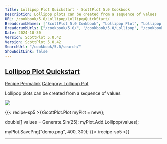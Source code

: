 ```yaml
---
Title: Lollipop Plot Quickstart - ScottPlot 5.0 Cookbook
Description: Lollipop plots can be created from a sequence of values
URL: /cookbook/5.0/Lollipop/LollipopQuickStart/
BreadcrumbNames: ["ScottPlot 5.0 Cookbook", "Lollipop Plot", "Lollipop Plot Quickstart"]
BreadcrumbUrls: ["/cookbook/5.0/", "/cookbook/5.0/Lollipop", "/cookbook/5.0/Lollipop/LollipopQuickStart"]
Date: 2024-10-30
Version: ScottPlot 5.0.42
Version: ScottPlot 5.0.42
SearchUrl: "/cookbook/5.0/search/"
ShowEditLink: false
---
```



<h2 style='border-bottom: 0;'><a href='/cookbook/5.0/Lollipop/LollipopQuickStart'>Lollipop Plot Quickstart</a></h2>

<div class="d-flex mb-2">
<a class="btn btn-sm btn-primary me-1" href="/cookbook/5.0/Lollipop/LollipopQuickStart">Recipe Permalink</a>
<a class="btn btn-sm btn-success me-1" href="/cookbook/5.0/Lollipop">Category: Lollipop Plot</a>
</div>

Lollipop plots can be created from a sequence of values

[![](/cookbook/5.0/images/LollipopQuickStart.png?241029205813)](/cookbook/5.0/images/LollipopQuickStart.png?241029205813)

{{< recipe-sp5 >}}ScottPlot.Plot myPlot = new();

double[] values = Generate.Sin(25);
myPlot.Add.Lollipop(values);

myPlot.SavePng("demo.png", 400, 300);
{{< /recipe-sp5 >}}

<hr class='my-5 invisible'>


